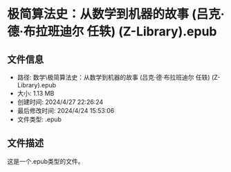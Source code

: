 ﻿# 极简算法史：从数学到机器的故事 (吕克·德·布拉班迪尔  任轶) (Z-Library).epub

## 文件信息
- 路径: 数学\极简算法史：从数学到机器的故事 (吕克·德·布拉班迪尔  任轶) (Z-Library).epub
- 大小: 1.13 MB
- 创建时间: 2024/4/27 22:26:24
- 最后修改时间: 2024/4/24 15:53:06
- 文件类型: .epub

## 文件描述
这是一个.epub类型的文件。

